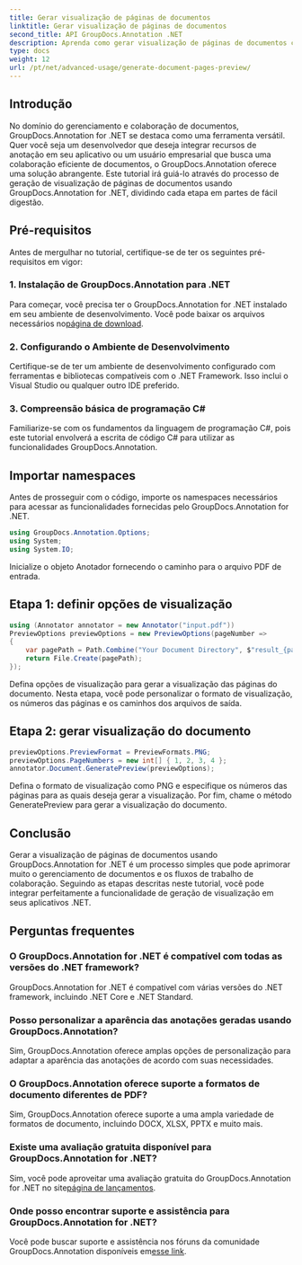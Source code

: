 ```yaml
---
title: Gerar visualização de páginas de documentos
linktitle: Gerar visualização de páginas de documentos
second_title: API GroupDocs.Annotation .NET
description: Aprenda como gerar visualização de páginas de documentos com eficiência usando GroupDocs.Annotation for .NET. Aprimore seus fluxos de trabalho de gerenciamento de documentos com este abrangente.
type: docs
weight: 12
url: /pt/net/advanced-usage/generate-document-pages-preview/
---
```

## Introdução
No domínio do gerenciamento e colaboração de documentos, GroupDocs.Annotation for .NET se destaca como uma ferramenta versátil. Quer você seja um desenvolvedor que deseja integrar recursos de anotação em seu aplicativo ou um usuário empresarial que busca uma colaboração eficiente de documentos, o GroupDocs.Annotation oferece uma solução abrangente. Este tutorial irá guiá-lo através do processo de geração de visualização de páginas de documentos usando GroupDocs.Annotation for .NET, dividindo cada etapa em partes de fácil digestão.
## Pré-requisitos
Antes de mergulhar no tutorial, certifique-se de ter os seguintes pré-requisitos em vigor:
### 1. Instalação de GroupDocs.Annotation para .NET
 Para começar, você precisa ter o GroupDocs.Annotation for .NET instalado em seu ambiente de desenvolvimento. Você pode baixar os arquivos necessários no[página de download](https://releases.groupdocs.com/annotation/net/).
### 2. Configurando o Ambiente de Desenvolvimento
Certifique-se de ter um ambiente de desenvolvimento configurado com ferramentas e bibliotecas compatíveis com o .NET Framework. Isso inclui o Visual Studio ou qualquer outro IDE preferido.
### 3. Compreensão básica de programação C#
Familiarize-se com os fundamentos da linguagem de programação C#, pois este tutorial envolverá a escrita de código C# para utilizar as funcionalidades GroupDocs.Annotation.

## Importar namespaces
Antes de prosseguir com o código, importe os namespaces necessários para acessar as funcionalidades fornecidas pelo GroupDocs.Annotation for .NET.

```csharp
using GroupDocs.Annotation.Options;
using System;
using System.IO;

```
Inicialize o objeto Anotador fornecendo o caminho para o arquivo PDF de entrada.
## Etapa 1: definir opções de visualização
```csharp
using (Annotator annotator = new Annotator("input.pdf"))
PreviewOptions previewOptions = new PreviewOptions(pageNumber =>
{
    var pagePath = Path.Combine("Your Document Directory", $"result_{pageNumber}.png");
    return File.Create(pagePath);
});
```
Defina opções de visualização para gerar a visualização das páginas do documento. Nesta etapa, você pode personalizar o formato de visualização, os números das páginas e os caminhos dos arquivos de saída.
## Etapa 2: gerar visualização do documento
```csharp
previewOptions.PreviewFormat = PreviewFormats.PNG;
previewOptions.PageNumbers = new int[] { 1, 2, 3, 4 };
annotator.Document.GeneratePreview(previewOptions);
```
Defina o formato de visualização como PNG e especifique os números das páginas para as quais deseja gerar a visualização. Por fim, chame o método GeneratePreview para gerar a visualização do documento.

## Conclusão
Gerar a visualização de páginas de documentos usando GroupDocs.Annotation for .NET é um processo simples que pode aprimorar muito o gerenciamento de documentos e os fluxos de trabalho de colaboração. Seguindo as etapas descritas neste tutorial, você pode integrar perfeitamente a funcionalidade de geração de visualização em seus aplicativos .NET.
## Perguntas frequentes
### O GroupDocs.Annotation for .NET é compatível com todas as versões do .NET framework?
GroupDocs.Annotation for .NET é compatível com várias versões do .NET framework, incluindo .NET Core e .NET Standard.
### Posso personalizar a aparência das anotações geradas usando GroupDocs.Annotation?
Sim, GroupDocs.Annotation oferece amplas opções de personalização para adaptar a aparência das anotações de acordo com suas necessidades.
### O GroupDocs.Annotation oferece suporte a formatos de documento diferentes de PDF?
Sim, GroupDocs.Annotation oferece suporte a uma ampla variedade de formatos de documento, incluindo DOCX, XLSX, PPTX e muito mais.
### Existe uma avaliação gratuita disponível para GroupDocs.Annotation for .NET?
Sim, você pode aproveitar uma avaliação gratuita do GroupDocs.Annotation for .NET no site[página de lançamentos](https://releases.groupdocs.com/).
### Onde posso encontrar suporte e assistência para GroupDocs.Annotation for .NET?
 Você pode buscar suporte e assistência nos fóruns da comunidade GroupDocs.Annotation disponíveis em[esse link](https://forum.groupdocs.com/c/annotation/10).